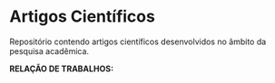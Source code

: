 # Artigos Científicos
Repositório contendo artigos científicos desenvolvidos no âmbito da pesquisa acadêmica.

**RELAÇÃO DE TRABALHOS:**

